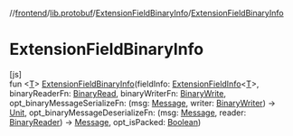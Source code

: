 //[frontend](../../../index.md)/[lib.protobuf](../index.md)/[ExtensionFieldBinaryInfo](index.md)/[ExtensionFieldBinaryInfo](-extension-field-binary-info.md)

# ExtensionFieldBinaryInfo

[js]\
fun &lt;[T](index.md)&gt; [ExtensionFieldBinaryInfo](-extension-field-binary-info.md)(fieldInfo: [ExtensionFieldInfo](../-extension-field-info/index.md)&lt;[T](index.md)&gt;, binaryReaderFn: [BinaryRead](../index.md#-912733953%2FClasslikes%2F2039821458), binaryWriterFn: [BinaryWrite](../index.md#-2100345842%2FClasslikes%2F2039821458), opt_binaryMessageSerializeFn: (msg: [Message](../-message/index.md), writer: [BinaryWriter](../-binary-writer/index.md)) -&gt; [Unit](https://kotlinlang.org/api/latest/jvm/stdlib/kotlin/-unit/index.html), opt_binaryMessageDeserializeFn: (msg: [Message](../-message/index.md), reader: [BinaryReader](../-binary-reader/index.md)) -&gt; [Message](../-message/index.md), opt_isPacked: [Boolean](https://kotlinlang.org/api/latest/jvm/stdlib/kotlin/-boolean/index.html))

